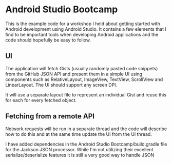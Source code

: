 # Android Studio Bootcamp

This is the example code for a workshop I held about getting started with Android
development using Android Studio.  It contains a few elements that I find to be
important tools when developing Android applications and the code should hopefully
be easy to follow.

## UI

The application will fetch Gists (usually randomly pasted code snippets) from
the GitHub JSON API and present them in a simple UI using components such as
RelativeLayout, ImageView, TextView, ScrollView and LinearLayout. The UI should
support any screen DPI.

It will use a separate layout file to represent an individual Gist and reuse this
for each for every fetched object.

## Fetching from a remote API

Network requests will be run in a separate thread and the code will describe how
to do this and at the same time update the UI from the UI thread.

I have added dependencies in the Android Studio Bootcamp/build.gradle file for
the Jackson JSON processor. While I'm not utilizing their excellent
serialize/deserialize features it is still a very good way to handle JSON
